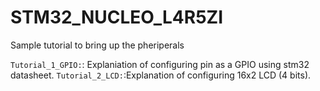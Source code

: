 # STM32_NUCLEO_L4R5ZI

Sample tutorial to bring up the pheriperals

`Tutorial_1_GPIO:`: Explaniation of configuring pin as a GPIO using stm32 datasheet.
`Tutorial_2_LCD:`:Explanation of configuring 16x2 LCD (4 bits).
